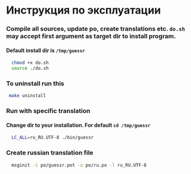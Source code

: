 # Инструкция по эксплуатации

### Compile all sources, update po, create translations etc. `do.sh` may accept first argument as target dir to install program.
#### Default install dir is `/tmp/guessr`
```sh
  chmod +x do.sh
  source ./do.sh
```

### To uninstall run this
```sh
 make uninstall
```

### Run with specific translation
#### Change dir to your installation. For default `cd /tmp/guessr`
```sh
  LC_ALL=ru_RU.UTF-8 ./bin/guessr
```

### Create russian translation file
```sh
  msginit -i po/guessr.pot -o po/ru.po -l ru_RU.UTF-8
```

